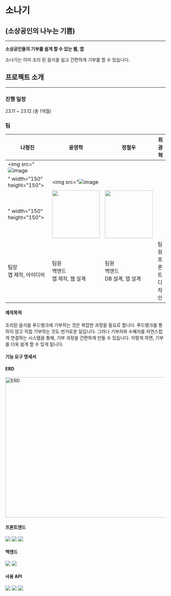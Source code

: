 
# 소나기

## (소상공인의 나누는 기쁨)

---

**소상공인들의 기부를 쉽게 할 수 있는 웹, 앱**

소나기는 이미 조리 된 음식을 쉽고 간편하게 기부를 할 수 있습니다.

## 프로젝트 소개

---

### 진행 일정

23.11 ~ 23.12 (총 1개월)

### 팀

| 나형진 | 윤영학 | 정철우 | 최광혁 |
| --- | --- | --- | --- |
| <img src="![image](https://github.com/aSIX-final-project/Sonagi_App/assets/145747048/a1036f35-1289-428d-b644-e8e354f3705b)
" width="150" height="150"> | <img src="![image](https://github.com/aSIX-final-project/Sonagi_App/assets/145747048/bb6e8d6e-2257-43c4-b1aa-c9d507136006)
" width="150" height="150"> | <img src="https://private-user-images.githubusercontent.com/145747048/314362876-ef0d850c-df6e-467c-b6c4-4daccb8cdaf9.png?jwt=eyJhbGciOiJIUzI1NiIsInR5cCI6IkpXVCJ9.eyJpc3MiOiJnaXRodWIuY29tIiwiYXVkIjoicmF3LmdpdGh1YnVzZXJjb250ZW50LmNvbSIsImtleSI6ImtleTUiLCJleHAiOjE3MTA5MDI3MDEsIm5iZiI6MTcxMDkwMjQwMSwicGF0aCI6Ii8xNDU3NDcwNDgvMzE0MzYyODc2LWVmMGQ4NTBjLWRmNmUtNDY3Yy1iNmM0LTRkYWNjYjhjZGFmOS5wbmc_WC1BbXotQWxnb3JpdGhtPUFXUzQtSE1BQy1TSEEyNTYmWC1BbXotQ3JlZGVudGlhbD1BS0lBVkNPRFlMU0E1M1BRSzRaQSUyRjIwMjQwMzIwJTJGdXMtZWFzdC0xJTJGczMlMkZhd3M0X3JlcXVlc3QmWC1BbXotRGF0ZT0yMDI0MDMyMFQwMjQwMDFaJlgtQW16LUV4cGlyZXM9MzAwJlgtQW16LVNpZ25hdHVyZT0wZWFjYzFhODlkOWI0OGM3ZGNkZWIwZTU0ODBkNGFlMDNjZTQ3ODk2N2UzMDk0ZjlhYjJlODlmNDY0MDA3MjIxJlgtQW16LVNpZ25lZEhlYWRlcnM9aG9zdCZhY3Rvcl9pZD0wJmtleV9pZD0wJnJlcG9faWQ9MCJ9.FLm5f94wiuiiTz5NC0zaC1OxVBgtr2pZ_aRno7vletg" width="150" height="150"> | <img src="https://private-user-images.githubusercontent.com/145747048/314362865-ecfb838c-e02e-4bae-9cb6-0b42b775d3b1.png?jwt=eyJhbGciOiJIUzI1NiIsInR5cCI6IkpXVCJ9.eyJpc3MiOiJnaXRodWIuY29tIiwiYXVkIjoicmF3LmdpdGh1YnVzZXJjb250ZW50LmNvbSIsImtleSI6ImtleTUiLCJleHAiOjE3MTA5MDI3MDEsIm5iZiI6MTcxMDkwMjQwMSwicGF0aCI6Ii8xNDU3NDcwNDgvMzE0MzYyODY1LWVjZmI4MzhjLWUwMmUtNGJhZS05Y2I2LTBiNDJiNzc1ZDNiMS5wbmc_WC1BbXotQWxnb3JpdGhtPUFXUzQtSE1BQy1TSEEyNTYmWC1BbXotQ3JlZGVudGlhbD1BS0lBVkNPRFlMU0E1M1BRSzRaQSUyRjIwMjQwMzIwJTJGdXMtZWFzdC0xJTJGczMlMkZhd3M0X3JlcXVlc3QmWC1BbXotRGF0ZT0yMDI0MDMyMFQwMjQwMDFaJlgtQW16LUV4cGlyZXM9MzAwJlgtQW16LVNpZ25hdHVyZT1lNWU3Y2QzYjE1Y2FhZTg5YmE5NmFmOWFlYTdlMTMwZmU5ZTA1N2YxYTkxZGQ3MjI1ZTJlNzhjNWEyNDE0NWEzJlgtQW16LVNpZ25lZEhlYWRlcnM9aG9zdCZhY3Rvcl9pZD0wJmtleV9pZD0wJnJlcG9faWQ9MCJ9.4kouVRF_WdxykyH_NN4m4VzPLzmkUAA9DVYsYIl6vQ4" width="150" height="150"> |
| 팀장<br>앱 제작, 아이디어 | 팀원<br>백엔드<br>앱 제작, 웹 설계 | 팀원<br>백엔드<br>DB 설계, 앱 설계 | 팀원<br>프론트<br>디자인 |

#### 제작목적

조리된 음식을 푸드뱅크에 기부하는 것은 복잡한 과정을 필요로 합니다. 푸드뱅크를 통하지 않고 직접 기부하는 것도 번거로운 일입니다. 그러나 기부자와 수혜자를 자연스럽게 연결하는 시스템을 통해, 기부 과정을 간편하게 만들 수 있습니다. 이렇게 하면, 기부를 더욱 쉽게 할 수 있게 됩니다.

#### 기능 요구 명세서


#### ERD

<img alt="ERD" src=""  width="800" height="440">

#### 프론트엔드
<img src="https://img.shields.io/badge/html5-E34F26?style=for-the-badge&logo=HTML&logoColor=white">&nbsp;<img src="https://img.shields.io/badge/css3-1572B6?style=for-the-badge&logo=CSS&logoColor=white">&nbsp;<img src="https://img.shields.io/badge/javascript-F7DF1E?style=for-the-badge&logo=javascript&logoColor=white">

#### 백엔드
<img src="https://img.shields.io/badge/spring boot-6DB33F?style=for-the-badge&logo=springboot&logoColor=white">&nbsp;<img src="https://img.shields.io/badge/node.js-339933?style=for-the-badge&logo=nodedotjs&logoColor=white">
<br>
#### 사용 API
<img src="https://img.shields.io/badge/ffmpeg-007808?style=for-the-badge&logo=ffmpeg&logoColor=white">&nbsp;<img src="https://img.shields.io/badge/webrtc-333333?style=for-the-badge&logo=webrtc&logoColor=white">&nbsp;<img src="https://img.shields.io/badge/openai-412991?style=for-the-badge&logo=openai&logoColor=white">

